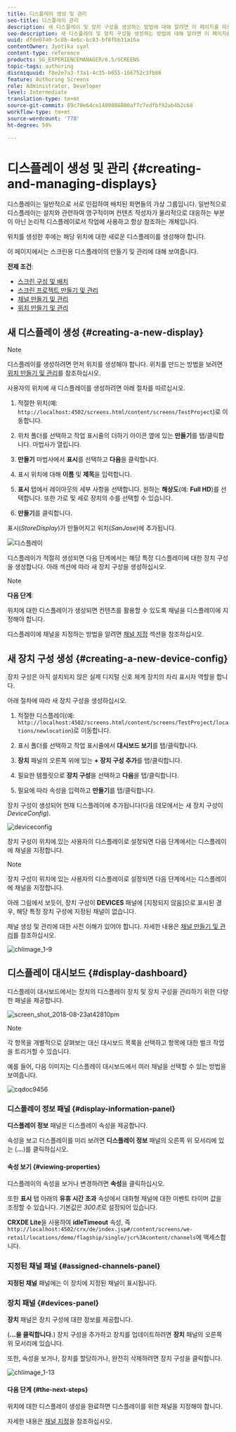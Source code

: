 ```yaml
---
title: 디스플레이 생성 및 관리
seo-title: 디스플레이 관리
description: 새 디스플레이 및 장치 구성을 생성하는 방법에 대해 알려면 이 페이지를 따르십시오. 추가로 디스플레이 대시보드에 대해서도 학습합니다.
seo-description: 새 디스플레이 및 장치 구성을 생성하는 방법에 대해 알려면 이 페이지를 따르십시오. 추가로 디스플레이 대시보드에 대해서도 학습합니다.
uuid: dfde0740-5c8b-4e6c-bc83-bf8fbb31a16a
contentOwner: Jyotika syal
content-type: reference
products: SG_EXPERIENCEMANAGER/6.5/SCREENS
topic-tags: authoring
discoiquuid: f8e2e7a3-f3a1-4c35-b055-166752c3fb86
feature: Authoring Screens
role: Administrator, Developer
level: Intermediate
translation-type: tm+mt
source-git-commit: 89c70e64ce1409888800af7c7edfbf92ab4b2c68
workflow-type: tm+mt
source-wordcount: '778'
ht-degree: 59%

---
```



# 디스플레이 생성 및 관리 {#creating-and-managing-displays}

디스플레이는 일반적으로 서로 인접하여 배치된 화면들의 가상 그룹입니다. 일반적으로 디스플레이는 설치와 관련하여 영구적이며 컨텐츠 작성자가 물리적으로 대응하는 부분이 아닌 논리적 디스플레이로서 작업에 사용하고 항상 참조하는 개체입니다.

위치를 생성한 후에는 해당 위치에 대한 새로운 디스플레이를 생성해야 합니다.

이 페이지에서는 스크린용 디스플레이의 만들기 및 관리에 대해 보여줍니다.

**전제 조건**:

* [스크린 구성 및 배치](configuring-screens-introduction.md)
* [스크린 프로젝트 만들기 및 관리](creating-a-screens-project.md)
* [채널 만들기 및 관리](managing-channels.md)
* [위치 만들기 및 관리](managing-locations.md)

## 새 디스플레이 생성 {#creating-a-new-display}

>[!NOTE]
>
>디스플레이를 생성하려면 먼저 위치를 생성해야 합니다. 위치를 만드는 방법을 보려면 [위치 만들기 및 관리](managing-locations.md)를 참조하십시오.

사용자의 위치에 새 디스플레이를 생성하려면 아래 절차를 따르십시오.

1. 적절한 위치(예: `http://localhost:4502/screens.html/content/screens/TestProject`)로 이동합니다.
1. 위치 폴더를 선택하고 작업 표시줄의 더하기 아이콘 옆에 있는 **만들기**&#x200B;를 탭/클릭합니다. 마법사가 열립니다.
1. **만들기** 마법사에서 **표시**&#x200B;를 선택하고 **다음**&#x200B;을 클릭합니다.

1. 표시 위치에 대해 **이름** 및 **제목**&#x200B;을 입력합니다.

1. **표시** 탭에서 레이아웃의 세부 사항을 선택합니다. 원하는 **해상도**(예: **Full HD**)를 선택합니다. 또한 가로 및 세로 장치의 수를 선택할 수 있습니다.

1. **만들기**&#x200B;를 클릭합니다.

표시(*StoreDisplay*)가 만들어지고 위치(*SanJose*)에 추가됩니다.

![디스플레이](assets/display.gif)

디스플레이가 적절히 생성되면 다음 단계에서는 해당 특정 디스플레이에 대한 장치 구성을 생성합니다. 아래 섹션에 따라 새 장치 구성을 생성하십시오.

>[!NOTE]
>
>**다음 단계**:
>
>위치에 대한 디스플레이가 생성되면 컨텐츠를 활용할 수 있도록 채널을 디스플레이에 지정해야 합니다.
>
>디스플레이에 채널을 지정하는 방법을 알려면 [채널 지정](channel-assignment.md) 섹션을 참조하십시오.

## 새 장치 구성 생성 {#creating-a-new-device-config}

장치 구성은 아직 설치되지 않은 실제 디지털 신호 체계 장치의 자리 표시자 역할을 합니다.

아래 절차에 따라 새 장치 구성을 생성하십시오.

1. 적절한 디스플레이(예: `http://localhost:4502/screens.html/content/screens/TestProject/locations/newlocation`)로 이동합니다.
1. 표시 폴더를 선택하고 작업 표시줄에서 **대시보드 보기**&#x200B;를 탭/클릭합니다.
1. **장치** 패널의 오른쪽 위에 있는 **+ 장치 구성 추가**&#x200B;를 탭/클릭합니다.

1. 필요한 템플릿으로 **장치 구성**&#x200B;을 선택하고 **다음**&#x200B;을 탭/클릭합니다.

1. 필요에 따라 속성을 입력하고 **만들기**&#x200B;를 탭/클릭합니다.

장치 구성이 생성되어 현재 디스플레이에 추가됩니다(다음 데모에서는 새 장치 구성이 *DeviceConfig*).

![deviceconfig](assets/deviceconfig.gif)

장치 구성이 위치에 있는 사용자의 디스플레이로 설정되면 다음 단계에서는 디스플레이에 채널을 지정합니다.

>[!NOTE]
>
>장치 구성이 위치에 있는 사용자의 디스플레이로 설정되면 다음 단계에서는 디스플레이에 채널을 지정합니다.
>
>아래 그림에서 보듯이, 장치 구성이 **DEVICES** 패널에 [지정되지 않음]으로 표시된 경우, 해당 특정 장치 구성에 지정된 채널이 없습니다.
>
>채널 생성 및 관리에 대한 사전 이해가 있어야 합니다. 자세한 내용은 [채널 만들기 및 관리](managing-channels.md)를 참조하십시오.

![chlimage_1-9](assets/chlimage_1-9.png)

## 디스플레이 대시보드 {#display-dashboard}

디스플레이 대시보드에서는 장치의 디스플레이 장치 및 장치 구성을 관리하기 위한 다양한 패널을 제공합니다.

![screen_shot_2018-08-23at42810pm](assets/screen_shot_2018-08-23at42810pm.png)

>[!NOTE]
>
>각 항목을 개별적으로 살펴보는 대신 대시보드 목록을 선택하고 항목에 대한 벌크 작업을 트리거할 수 있습니다.
>
>예를 들어, 다음 이미지는 디스플레이 대시보드에서 여러 채널을 선택할 수 있는 방법을 보여줍니다.

![cqdoc9456](assets/cqdoc9456.gif)

### 디스플레이 정보 패널 {#display-information-panel}

**디스플레이 정보** 패널은 디스플레이 속성을 제공합니다.

속성을 보고 디스플레이를 미리 보려면 **디스플레이 정보** 패널의 오른쪽 위 모서리에 있는 (**...**)를 클릭하십시오.


#### 속성 보기 {#viewing-properties}

디스플레이의 속성을 보거나 변경하려면 **속성**&#x200B;을 클릭하십시오.

또한 **표시** 탭 아래의 **유휴 시간 초과** 속성에서 대화형 채널에 대한 이벤트 타이머 값을 조정할 수 있습니다. 기본값은 *300초*&#x200B;로 설정되어 있습니다.

**CRXDE Lite**&#x200B;을 사용하여 **idleTimeout** 속성, 즉 `http://localhost:4502/crx/de/index.jsp#/content/screens/we-retail/locations/demo/flagship/single/jcr%3Acontent/channels`에 액세스합니다.


### 지정된 채널 패널 {#assigned-channels-panel}

**지정된 채널** 패널에는 이 장치에 지정된 채널이 표시됩니다.


### 장치 패널 {#devices-panel}

**장치** 패널은 장치 구성에 대한 정보를 제공합니다.

(**...을 클릭합니다.**) 장치 구성을 추가하고 장치를 업데이트하려면 **장치** 패널의 오른쪽 위 모서리에 있습니다.

또한, 속성을 보거나, 장치를 할당하거나, 완전히 삭제하려면 장치 구성을 클릭합니다.

![chlimage_1-13](assets/chlimage_1-13.png)

#### 다음 단계 {#the-next-steps}

위치에 대한 디스플레이 생성을 완료하면 디스플레이를 위한 채널을 지정해야 합니다.

자세한 내용은 [채널 지정](channel-assignment.md)을 참조하십시오.
